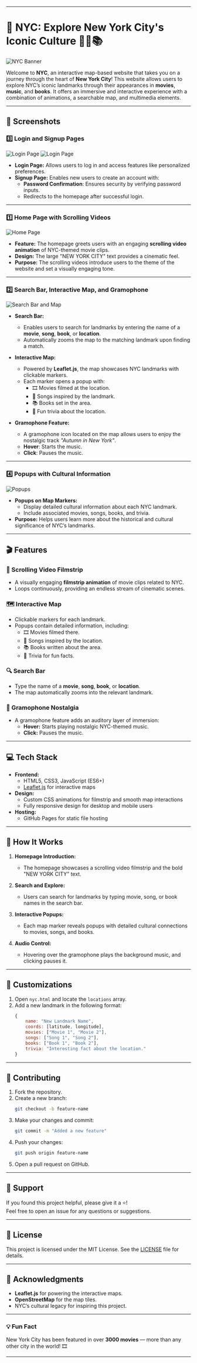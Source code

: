 ﻿---

# 🌆 **NYC: Explore New York City's Iconic Culture** 🎥🎶📚

![NYC Banner](screenshots/banner.png)

Welcome to **NYC**, an interactive map-based website that takes you on a journey through the heart of **New York City**! This website allows users to explore NYC’s iconic landmarks through their appearances in **movies**, **music**, and **books**. It offers an immersive and interactive experience with a combination of animations, a searchable map, and multimedia elements.

---
## 📸 **Screenshots**

### **3️⃣ Login and Signup Pages**
![Login Page](screenshots/login_page.png)
![Login Page](screenshots/signup_page.png)


- **Login Page:** Allows users to log in and access features like personalized preferences.
- **Signup Page:** Enables new users to create an account with:
  - **Password Confirmation**: Ensures security by verifying password inputs.
  - Redirects to the homepage after successful login.
 
---

### **1️⃣ Home Page with Scrolling Videos**
![Home Page](screenshots/home_page.png)

- **Feature:** The homepage greets users with an engaging **scrolling video animation** of NYC-themed movie clips.
- **Design:** The large "NEW YORK CITY" text provides a cinematic feel.
- **Purpose:** The scrolling videos introduce users to the theme of the website and set a visually engaging tone.

---

### **2️⃣ Search Bar, Interactive Map, and Gramophone**
![Search Bar and Map](screenshots/map_and_search.png)

- **Search Bar:**  
  - Enables users to search for landmarks by entering the name of a **movie**, **song**, **book**, or **location**.
  - Automatically zooms the map to the matching landmark upon finding a match.

- **Interactive Map:**  
  - Powered by **Leaflet.js**, the map showcases NYC landmarks with clickable markers.
  - Each marker opens a popup with:
    - 🎞️ Movies filmed at the location.
    - 🎵 Songs inspired by the landmark.
    - 📚 Books set in the area.
    - 🧐 Fun trivia about the location.

- **Gramophone Feature:**  
  - A gramophone icon located on the map allows users to enjoy the nostalgic track *"Autumn in New York"*.
  - **Hover**: Starts the music.  
  - **Click**: Pauses the music.

---

### **4️⃣ Popups with Cultural Information**
![Popups](screenshots/popup.png)

- **Popups on Map Markers:**  
  - Display detailed cultural information about each NYC landmark.
  - Include associated movies, songs, books, and trivia.
- **Purpose:** Helps users learn more about the historical and cultural significance of NYC’s landmarks.

---

## 🎬 **Features**

### **🎥 Scrolling Video Filmstrip**
- A visually engaging **filmstrip animation** of movie clips related to NYC.
- Loops continuously, providing an endless stream of cinematic scenes.

### **🗺️ Interactive Map**
- Clickable markers for each landmark.
- Popups contain detailed information, including:
  - 🎞️ Movies filmed there.
  - 🎵 Songs inspired by the location.
  - 📚 Books written about the area.
  - 🧐 Trivia for fun facts.

### **🔍 Search Bar**
- Type the name of a **movie**, **song**, **book**, or **location**.
- The map automatically zooms into the relevant landmark.

### **🎵 Gramophone Nostalgia**
- A gramophone feature adds an auditory layer of immersion:
  - **Hover:** Starts playing nostalgic NYC-themed music.
  - **Click:** Pauses the music.

---

## 💻 **Tech Stack**

- **Frontend:**
  - HTML5, CSS3, JavaScript (ES6+)
  - [Leaflet.js](https://leafletjs.com/) for interactive maps
- **Design:**
  - Custom CSS animations for filmstrip and smooth map interactions
  - Fully responsive design for desktop and mobile users
- **Hosting:**
  - GitHub Pages for static file hosting

---

## 🚀 **How It Works**

1. **Homepage Introduction:**  
   - The homepage showcases a scrolling video filmstrip and the bold "NEW YORK CITY" text.

2. **Search and Explore:**  
   - Users can search for landmarks by typing movie, song, or book names in the search bar.

3. **Interactive Popups:**  
   - Each map marker reveals popups with detailed cultural connections to movies, songs, and books.

4. **Audio Control:**  
   - Hovering over the gramophone plays the background music, and clicking pauses it.

---

## 🎨 **Customizations**

1. Open `nyc.html` and locate the `locations` array.
2. Add a new landmark in the following format:
   ```javascript
   {
       name: "New Landmark Name",
       coords: [latitude, longitude],
       movies: ["Movie 1", "Movie 2"],
       songs: ["Song 1", "Song 2"],
       books: ["Book 1", "Book 2"],
       trivia: "Interesting fact about the location."
   }
   ```

---

## 🤝 **Contributing**

1. Fork the repository.
2. Create a new branch:
   ```bash
   git checkout -b feature-name
   ```
3. Make your changes and commit:
   ```bash
   git commit -m "Added a new feature"
   ```
4. Push your changes:
   ```bash
   git push origin feature-name
   ```
5. Open a pull request on GitHub.

---

## 🌟 **Support**
If you found this project helpful, please give it a ⭐!  
Feel free to open an issue for any questions or suggestions.

---

## 📄 **License**
This project is licensed under the MIT License. See the [LICENSE](LICENSE) file for details.

---

## 🎉 **Acknowledgments**
- **Leaflet.js** for powering the interactive maps.
- **OpenStreetMap** for the map tiles.
- NYC’s cultural legacy for inspiring this project.

---

### 💡 **Fun Fact**
New York City has been featured in over **3000 movies** — more than any other city in the world! 🎞️

--- 
